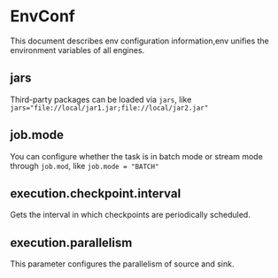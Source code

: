 # EnvConf

This document describes env configuration information,env unifies the environment variables of all engines.

## jars

Third-party packages can be loaded via `jars`, like `jars="file://local/jar1.jar;file://local/jar2.jar"`

## job.mode

You can configure whether the task is in batch mode or stream mode through `job.mod`, like `job.mode = "BATCH"`

## execution.checkpoint.interval

Gets the interval in which checkpoints are periodically scheduled.

## execution.parallelism

This parameter configures the parallelism of source and sink.
